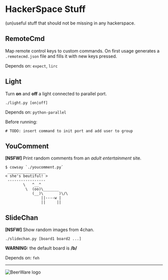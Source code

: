 HackerSpace Stuff
=================
(un)useful stuff that should not be missing in any hackerspace.

RemoteCmd
---------
Map remote control keys to custom commands. On first usage generates a
`.remotecmd.json` file and fills it with new keys pressed.

Depends on: `expect`, `lirc`

Light
-----
Turn __on__ and __off__ a light connected to parallel port.

    ./light.py [on|off]

Depends on: `python-parallel`

Before running:

    # TODO: insert command to init port and add user to group

YouComment
----------
__[NSFW]__ Print random comments from an _adult entertainment_ site.

    $ cowsay `./youcomment.py`
     _________________
    < she's beutiful! >
     -----------------
            \   ^__^
             \  (oo)\_______
                (__)\       )\/\
                    ||----w |
                    ||     ||

SlideChan
---------
__[NSFW]__ Show random images from 4chan.

    ./slidechan.py [board1 board2 ...]

__WARNING:__ the default board is __/b/__

Depends on: `feh`

---

![BeerWare logo](https://upload.wikimedia.org/wikipedia/commons/thumb/d/d5/BeerWare_Logo.svg/116px-BeerWare_Logo.svg.png)
